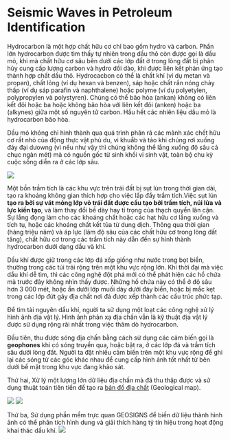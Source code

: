 # Seismic Waves in Petroleum Identification
Hydrocarbon là một hợp chất hữu cơ chỉ bao gồm hydro và carbon. Phần lớn hydrocarbon được tìm thấy tự nhiên trong dầu thô còn được gọi là dầu mỏ, khi mà chất hữu cơ sâu bên dưới các lớp đất ở trong lòng đất bị phân hủy cung cấp lượng carbon và hydro dồi dào, khi được liên kết phản ứng tạo thành hợp chất dầu thô. Hydrocacbon có thể là chất khí (ví dụ metan và propan), chất lỏng (ví dụ hexan và benzen), sáp hoặc chất rắn nóng chảy thấp (ví dụ sáp parafin và naphthalene) hoặc polyme (ví dụ polyetylen, polypropylen và polystyren). Chúng có thể bão hòa (ankan) không có liên kết đôi hoặc ba hoặc không bão hòa với liên kết đôi (anken) hoặc ba (alkynes) giữa một số nguyên tử carbon. Hầu hết các nhiên liệu dầu mỏ là hydrocarbon bão hòa.

Dầu mỏ không chỉ hình thành qua quá trình phân rã các mảnh xác chết hữu cơ rất nhỏ của động thực vật phù du, vi khuẩb và tảo khi chúng rơi xuống đáy đại dưowng (vì nếu như vậy thì chúng không thể lắng xuống độ sâu cả chục ngàn mét) mà có nguồn gốc từ sinh khối vi sinh vật, toàn bộ chu kỳ cuộc sống diễn ra ở các lớp sâu.

![](https://images.shiksha.com/mediadata/images/articles/1445943972phpsYocto.jpeg)

Một bồn trầm tích là các khu vực trên trái đất bị sụt lún trong thời gian dài, tạo ra khoảng không gian thích hợp cho việc lấp đầy trầm tích.Việc sụt lún **tạo ra bởi sự vát mỏng lớp vỏ trái đất được cấu tạo bởi trầm tích, núi lửa và lực kiến tạo**, và làm thay đổi bề dày hay tỉ trọng của thạch quyển lân cận. Sự lắng đọng làm cho các khoáng chất hoặc các hạt hữu cơ lắng xuống và tích tụ, hoặc các khoáng chất kết tủa từ dung dịch. Thông qua thời gian (hàng triệu năm) và áp lực (làm độ sâu của các chất hữu cơ trong lòng đất tăng), chất hữu cơ trong các trầm tích này dẫn đến sự hình thành hydrocarbon dưới dạng dầu và khí.

Dầu khí được giữ trong các lớp đá xốp giống như nước trong bọt biển, thường trong các túi trải rộng trên một khu vực rộng lớn. Khi thời đại mà việc dầu khí dễ tìm, thì các công nghệ đột phá mới có thể phát hiện các hồ chứa mà trước đây không nhìn thấy được. Những hồ chứa này có thể ở độ sâu hơn 3 000 mét, hoặc ẩn dưới lớp muối dày dưới đáy biển, hoặc bị mắc kẹt trong các lớp đứt gãy địa chất nơi đá được xếp thành các cấu trúc phức tạp.

Để tìm tài nguyên dầu khí, người ta sử dụng một loạt các công nghệ xử lý hình ảnh địa vật lý. Hình ảnh phản xạ địa chấn vẫn là kỹ thuật địa vật lý được sử dụng rộng rãi nhất trong việc thăm dò hydrocarbon.

Đầu tiên, thu được sóng địa chấn bằng cách sử dụng các cảm biến gọi là **geophones** khi có sóng truyền qua, hoặc bật ra, ở các lớp đá và trầm tích sâu dưới lòng đất. Người ta đặt nhiều cảm biến trên một khu vực rộng để ghi lại các sóng từ các góc khác nhau để cung cấp hình ảnh tốt nhất từ bên dưới bề mặt trong khu vực đang khảo sát. 

Thứ hai, Xử lý một lượng lớn dữ liệu địa chấn mà đã thu thập được và sử dụng thuật toán tiên tiến để tạo ra [bản đồ địa chất](https://en.wikipedia.org/wiki/Geologic_map) (Geological map).

![](http://www.geomore.com/wp-content/uploads/2012/04/geologic-maps-structure-map-hand.jpg)     ![](http://www.geomore.com/wp-content/uploads/2012/04/geologic-maps-ispoach-map-hand.jpg)

Thứ ba, Sử dụng phần mềm trực quan GEOSIGNS để biến dữ liệu thành hình ảnh có thể phân tích hình dung và giải thích hàng tỷ tín hiệu trong hoạt động khai thác dầu khí.
![](http://careers.lpa.gov.lb/images/internship/bobo.jpeg)



